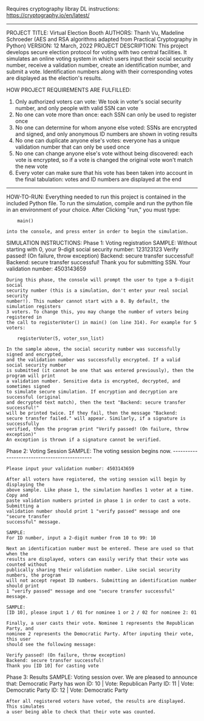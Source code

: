 Requires cryptography libray DL instructions: https://cryptography.io/en/latest/

-------------------------------------------------------
PROJECT TITLE: Virtual Election Booth
AUTHORS: Thanh Vu, Madeline Schroeder 
	(AES and RSA algorithms adapted from Practical Cryptography in Python)
VERSION: 12 March, 2022
PROJECT DESCRIPTION: This project develops secure election protocol for 
voting with two central facilities. It simulates an online voting system in which users
input their social security number, receive a validation number, create an identification
number, and submit a vote. Identification numbers along with their corresponding votes
are displayed as the election's results.

HOW PROJECT REQUIREMENTS ARE FULFILLED:
1. Only authorized voters can vote: We took in voter's social security number, and only people with valid SSN can vote
2. No one can vote more than once: each SSN can only be used to register once
3. No one can determine for whom anyone else voted: SSNs are encrypted and signed, and only anonymous ID numbers are shown in voting results
4. No one can duplicate anyone else's votes: everyone has a unique validation number that can only be used once
5. No one can change anyone else's vote without being discovered: each vote is encrypted, so if a vote is changed the original vote won't match the new vote
6. Every voter can make sure that his vote has been taken into account in the final tabulation: votes and ID numbers are displayed at the end
-------------------------------------------------------
HOW-TO-RUN:
	Everything needed to run this project is contained in the included Python file.
	To run the simulation, compile and run the python file in an environment of
	your choice. After Clicking "run," you must type:
		
		main()
	
	into the console, and press enter in order to begin the simulation.

SIMULATION INSTRUCTIONS:
Phase 1: Voting registration
	SAMPLE:
	Without starting with 0, your 9-digit social security number: 123123123
	Verify passed! (On failure, throw exception)
	Backend: secure transfer successful!
	Backend: secure transfer successful!
	Thank you for submitting SSN. Your validation number:  4503143659

	During this phase, the console will prompt the user to type a 9-digit social
	security number (this is a simulation, don't enter your real social security
	number!). This number cannot start with a 0. By default, the simulation registers
	3 voters. To change this, you may change the number of voters being registered in
	the call to registerVoter() in main() (on line 314). For example for 5 voters: 
	
		registerVoter(5, voter_ssn_list)
		
	In the sample above, the social security number was successfully signed and encrypted, 
	and the validation number was successfully encrypted. If a valid social security number 
	is submitted (it cannot be one that was entered previously), then the program will print
	a validation number. Sensitive data is encrypted, decrypted, and sometimes signed 
	to simulate secure simulation. If encryption and decryption are successful (original 
	and decrypted text match), then the text "Backend: secure transfer successful!"
	will be printed twice. If they fail, then the message "Backend: 
	secure transfer failed." will appear. Similarly, if a signature is successfully
	verified, then the program print "Verify passed! (On failure, throw exception)"
	An exception is thrown if a signature cannot be verified. 
	
Phase 2: Voting Session
	SAMPLE:
	The voting session begins now.
	---------------------------------------------

	Please input your validation number: 4503143659
	
	After all voters have registered, the voting session will begin by displaying the
	above sample. Like phase 1, the simulation handles 1 voter at a time. Copy and 
	paste validation numbers printed in phase 1 in order to cast a vote. Submitting a 
	validation number should print 1 "verify passed" message and one "secure transfer 
	successful" message.

	SAMPLE:
	For ID number, input a 2-digit number from 10 to 99: 10

	Next an identification number must be entered. These are used so that when the 
	results are displayed, voters can easily verify that their vote was counted without
	publically sharing their validation number. Like social security numbers, the program
	will not accept repeat ID numbers. Submitting an identification number should print
	1 "verify passed" message and one "secure transfer successful" message.
	
	SAMPLE: 
	[ID 10], please input 1 / 01 for nominee 1 or 2 / 02 for nominee 2: 01
	
	Finally, a user casts their vote. Nominee 1 represents the Republican Party, and
	nominee 2 represents the Democratic Party. After inputing their vote, this user
	should see the following message: 

	Verify passed! (On failure, throw exception)
	Backend: secure transfer successful!
	Thank you [ID 10] for casting vote

Phase 3: Results
	SAMPLE:
	Voting session over. We are pleased to announce that:
	Democratic Party has won
	ID: 10 | Vote: Republican Party
	ID: 11 | Vote: Democratic Party
	ID: 12 | Vote: Democratic Party
	
	After all registered voters have voted, the results are displayed. This simulates
	a user being able to check that their vote was counted.
	
